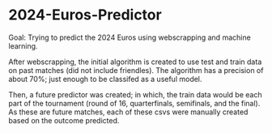 # 2024-Euros-Predictor
Goal: Trying to predict the 2024 Euros using webscrapping and machine learning.

After webscrapping, the initial algorithm is created to use test and train data on past matches (did not include friendles). The algorithm has a precision of about 70%; just enough to be classifed as a useful model.

Then, a future predictor was created; in which, the train data would be each part of the tournament (round of 16, quarterfinals, semifinals, and the final). As these are future matches, each of these csvs were manually created based on the outcome predicted.
